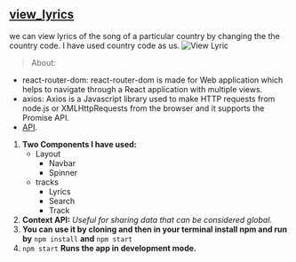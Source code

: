 ## [view_lyrics](http://view-lyrics.netlify.app)
we can view lyrics of the song of a particular country by changing the the country code. I have used country code as us.
![View Lyric](https://user-images.githubusercontent.com/50996696/98333928-ca9c8200-2027-11eb-8a5b-a1f9aa955d93.png)

> About:

- react-router-dom: react-router-dom is made for Web application which helps to navigate through a React application with multiple views.
- axios: Axios is a Javascript library used to make HTTP requests from node.js or XMLHttpRequests from the browser and it supports the Promise API.
- [API](https://developer.musixmatch.com/).


1. **Two Components I have used:**
   - Layout
     - Navbar
     - Spinner
   - tracks
     - Lyrics
     - Search
     - Track
2. **Context API:** _Useful for sharing data that can be considered global._
3. **You can use it by cloning and then in your terminal install npm and run by** ```npm install``` **and** ```npm start```
4. ```npm start``` **Runs the app in development mode.**

